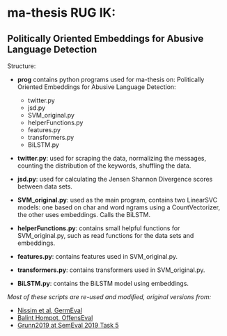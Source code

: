 # ma-thesis RUG IK: 
## Politically Oriented Embeddings for Abusive Language Detection

Structure:
- **prog** contains python programs used for ma-thesis on: Politically Oriented Embeddings for Abusive Language Detection:
  - twitter.py
  - jsd.py
  - SVM_original.py
  - helperFunctions.py
  - features.py
  - transformers.py
  - BiLSTM.py

- **twitter.py**: used for scraping the data, normalizing the messages, counting the distribution of the keywords, shuffling the data.
- **jsd.py**: used for calculating the Jensen Shannon Divergence scores between data sets.
- **SVM_original.py**: used as the main program, contains two LinearSVC models: one based on char and word ngrams using a CountVectorizer, the other uses embeddings. Calls the BiLSTM.
- **helperFunctions.py**: contains small helpful functions for SVM_original.py, such as read functions for the data sets and embeddings.
- **features.py**: contains features used in SVM_original.py.
- **transformers.py**: contains transformers used in SVM_original.py.
- **BiLSTM.py**: contains the BiLSTM model using embeddings.



*Most of these scripts are re-used and modified, original versions from:*

- [Nissim et al, GermEval](https://github.com/malvinanissim/germeval-rug)
- [Balint Hompot, OffensEval](https://github.com/BalintHompot/RUG_Offenseval)
- [Grunn2019 at SemEval 2019 Task 5](https://bitbucket.org/grunn2018/sharedhate_repo/src/master/)
